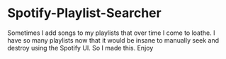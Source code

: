 # Spotify-Playlist-Searcher

Sometimes I add songs to my playlists that over time I come to loathe.
I have so many playlists now that it would be insane to manually seek and destroy using the Spotify UI.
So I made this. Enjoy
